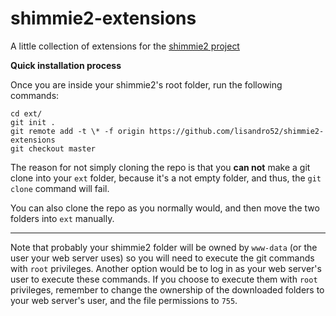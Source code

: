 # shimmie2-extensions
A little collection of extensions for the [shimmie2 project](https://github.com/shish/shimmie2)

**Quick installation process**

Once you are inside your shimmie2's root folder, run the following commands:
```language-bash
cd ext/
git init .
git remote add -t \* -f origin https://github.com/lisandro52/shimmie2-extensions
git checkout master
```
The reason for not simply cloning the repo is that you __can not__ make a git clone into your `ext` folder, because it's a not empty folder, and thus, the `git clone` command will fail.

You can also clone the repo as you normally would, and then move the two folders into `ext` manually.

---

Note that probably your shimmie2 folder will be owned by `www-data` (or the user your web server uses) so you will need to execute the git commands with `root` privileges. Another option would be to log in as your web server's user to execute these commands.
If you choose to execute them with `root` privileges, remember to change the ownership of the downloaded folders to your web server's user, and the file permissions to `755`.
